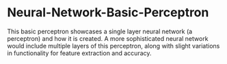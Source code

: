 # Neural-Network-Basic-Perceptron
This basic perceptron showcases a single layer neural network (a perceptron) and how it is created. A more sophisticated neural network would include multiple layers of this perceptron, along with slight variations in functionality for feature extraction and accuracy.  
